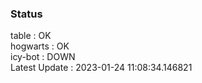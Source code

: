 ### Status


table : OK  
hogwarts : OK  
icy-bot : DOWN  
Latest Update : 2023-01-24 11:08:34.146821
